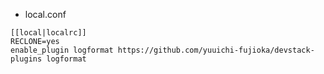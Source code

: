 * local.conf

 ```
[[local|localrc]]
RECLONE=yes
enable_plugin logformat https://github.com/yuuichi-fujioka/devstack-plugins logformat
```
